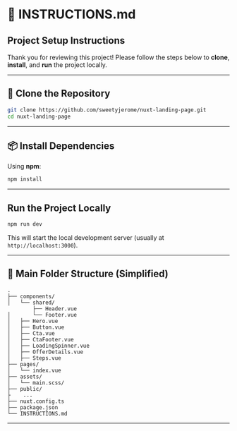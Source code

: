 
# 📘 INSTRUCTIONS.md

## Project Setup Instructions

Thank you for reviewing this project! Please follow the steps below to **clone**, **install**, and **run** the project locally.

---

## 📂 Clone the Repository

```bash
git clone https://github.com/sweetyjerome/nuxt-landing-page.git
cd nuxt-landing-page
```

---

## 📦 Install Dependencies

Using **npm**:

```bash
npm install
```

---

## Run the Project Locally

```bash
npm run dev
```

This will start the local development server (usually at `http://localhost:3000`).

---

## 📁 Main Folder Structure (Simplified)

```
.
├── components/
│   └── shared/
        ├── Header.vue
│       └── Footer.vue
│   ├── Hero.vue
│   ├── Button.vue
│   ├── Cta.vue
│   ├── CtaFooter.vue
│   ├── LoadingSpinner.vue
│   ├── OfferDetails.vue
│   ├── Steps.vue
├── pages/
│   └── index.vue
├── assets/
│   └── main.scss/
├── public/
├    ...
├── nuxt.config.ts
├── package.json
└── INSTRUCTIONS.md
```

---
